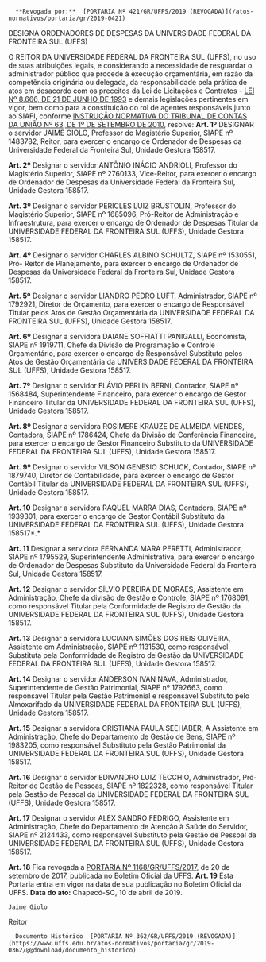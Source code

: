       **Revogada por:**  [PORTARIA Nº 421/GR/UFFS/2019 (REVOGADA)](/atos-normativos/portaria/gr/2019-0421) 

   DESIGNA ORDENADORES DE DESPESAS DA UNIVERSIDADE FEDERAL DA FRONTEIRA SUL (UFFS)  

 O REITOR DA UNIVERSIDADE FEDERAL DA FRONTEIRA SUL (UFFS), no uso de suas atribuições legais, e considerando a necessidade de resguardar o administrador público que procede à execução orçamentária, em razão da competência originária ou delegada, da responsabilidade pela prática de atos em desacordo com os preceitos da Lei de Licitações e Contratos - [LEI Nº 8.666, DE 21 DE JUNHO DE 1993](http://www.planalto.gov.br/ccivil_03/LEIS/L8666cons.htm) e demais legislações pertinentes em vigor, bem como para a constituição do rol de agentes responsáveis junto ao SIAFI, conforme [INSTRUÇÃO NORMATIVA DO TRIBUNAL DE CONTAS DA UNIÃO Nº 63, DE 1º DE SETEMBRO DE 2010](http://www.fazenda.gov.br/assuntos/atuacao-internacional/arquivos/instrucao-normativa-tcu-no-63-de-1o-de-setembro-de-2010.pdf/view), resolve: **Art. 1º** DESIGNAR o servidor JAIME GIOLO, Professor do Magistério Superior, SIAPE nº 1483782, Reitor, para exercer o encargo de Ordenador de Despesas da Universidade Federal da Fronteira Sul, Unidade Gestora 158517.

 **Art. 2º** Designar o servidor ANTÔNIO INÁCIO ANDRIOLI, Professor do Magistério Superior, SIAPE nº 2760133, Vice-Reitor, para exercer o encargo de Ordenador de Despesas da Universidade Federal da Fronteira Sul, Unidade Gestora 158517.

 **Art. 3º** Designar o servidor PÉRICLES LUIZ BRUSTOLIN, Professor do Magistério Superior, SIAPE nº 1685096, Pró-Reitor de Administração e Infraestrutura, para exercer o encargo de Ordenador de Despesas Titular da UNIVERSIDADE FEDERAL DA FRONTEIRA SUL (UFFS), Unidade Gestora 158517.

 **Art. 4º** Designar o servidor CHARLES ALBINO SCHULTZ, SIAPE nº 1530551, Pró- Reitor de Planejamento, para exercer o encargo de Ordenador de Despesas da Universidade Federal da Fronteira Sul, Unidade Gestora 158517.

 **Art. 5º** Designar o servidor LIANDRO PEDRO LUFT, Administrador, SIAPE nº 1792921, Diretor de Orçamento, para exercer o encargo de Responsável Titular pelos Atos de Gestão Orçamentária da UNIVERSIDADE FEDERAL DA FRONTEIRA SUL (UFFS), Unidade Gestora 158517.

 **Art. 6º** Designar a servidora DAIANE SOFFIATTI PANIGALLI, Economista, SIAPE nº 1919711, Chefe da Divisão de Programação e Controle Orçamentário, para exercer o encargo de Responsável Substituto pelos Atos de Gestão Orçamentária da UNIVERSIDADE FEDERAL DA FRONTEIRA SUL (UFFS), Unidade Gestora 158517.

 **Art. 7º** Designar o servidor FLÁVIO PERLIN BERNI, Contador, SIAPE nº 1568484, Superintendente Financeiro, para exercer o encargo de Gestor Financeiro Titular da UNIVERSIDADE FEDERAL DA FRONTEIRA SUL (UFFS), Unidade Gestora 158517.

 **Art. 8º** Designar a servidora ROSIMERE KRAUZE DE ALMEIDA MENDES, Contadora, SIAPE nº 1786424, Chefe da Divisão de Conferência Financeira, para exercer o encargo de Gestor Financeiro Substituto da UNIVERSIDADE FEDERAL DA FRONTEIRA SUL (UFFS), Unidade Gestora 158517.

 **Art. 9º** Designar o servidor VILSON GENESIO SCHUCK, Contador, SIAPE nº 1879740, Diretor de Contabilidade, para exercer o encargo de Gestor Contábil Titular da UNIVERSIDADE FEDERAL DA FRONTEIRA SUL (UFFS), Unidade Gestora 158517.

 **Art. 10** Designar a servidora RAQUEL MARRA DIAS, Contadora, SIAPE nº 1939301, para exercer o encargo de Gestor Contábil Substituto da UNIVERSIDADE FEDERAL DA FRONTEIRA SUL (UFFS), Unidade Gestora 158517*.*

 **Art. 11** Designar a servidora FERNANDA MARA PERETTI, Administrador, SIAPE nº 1795529, Superintendente Administrativa, para exercer o encargo de Ordenador de Despesas Substituto da Universidade Federal da Fronteira Sul, Unidade Gestora 158517.

 **Art. 12** Designar o servidor SÍLVIO PEREIRA DE MORAES, Assistente em Administração, Chefe da divisão de Gestão e Controle, SIAPE nº 1768091, como responsável Titular pela Conformidade de Registro de Gestão da UNIVERSIDADE FEDERAL DA FRONTEIRA SUL (UFFS), Unidade Gestora 158517.

 **Art. 13** Designar a servidora LUCIANA SIMÕES DOS REIS OLIVEIRA, Assistente em Administração, SIAPE nº 1131530, como responsável Substituta pela Conformidade de Registro de Gestão da UNIVERSIDADE FEDERAL DA FRONTEIRA SUL (UFFS), Unidade Gestora 158517.

 **Art. 14** Designar o servidor ANDERSON IVAN NAVA, Administrador, Superintendente de Gestão Patrimonial, SIAPE nº 1792663, como responsável Titular pela Gestão Patrimonial e responsável Substituto pelo Almoxarifado da UNIVERSIDADE FEDERAL DA FRONTEIRA SUL (UFFS), Unidade Gestora 158517.

 **Art. 15** Designar a servidora CRISTIANA PAULA SEEHABER, A Assistente em Administração, Chefe do Departamento de Gestão de Bens, SIAPE nº 1983205, como responsável Substituto pela Gestão Patrimonial da UNIVERSIDADE FEDERAL DA FRONTEIRA SUL (UFFS), Unidade Gestora 158517.

 **Art. 16** Designar o servidor EDIVANDRO LUIZ TECCHIO, Administrador, Pró-Reitor de Gestão de Pessoas, SIAPE nº 1822328, como responsável Titular pela Gestão de Pessoal da UNIVERSIDADE FEDERAL DA FRONTEIRA SUL (UFFS), Unidade Gestora 158517.

 **Art. 17** Designar o servidor ALEX SANDRO FEDRIGO, Assistente em Administração, Chefe do Departamento de Atenção à Saúde do Servidor, SIAPE nº 2124433, como responsável Substituto pela Gestão de Pessoal da UNIVERSIDADE FEDERAL DA FRONTEIRA SUL (UFFS), Unidade Gestora 158517.

 **Art. 18**  Fica revogada a [PORTARIA Nº 1168/GR/UFFS/2017](https://www.uffs.edu.br/atos-normativos/portaria/gr/2017-1168), de 20 de setembro de 2017, publicada no Boletim Oficial da UFFS.   **Art. 19**  Esta Portaria entra em vigor na data de sua publicação no Boletim Oficial da UFFS.    **Data do ato:** Chapecó-SC, 10 de abril de 2019.   
 

    Jaime Giolo   
 Reitor 

      Documento Histórico  [PORTARIA Nº 362/GR/UFFS/2019 (REVOGADA)](https://www.uffs.edu.br/atos-normativos/portaria/gr/2019-0362/@@download/documento_historico)     
      